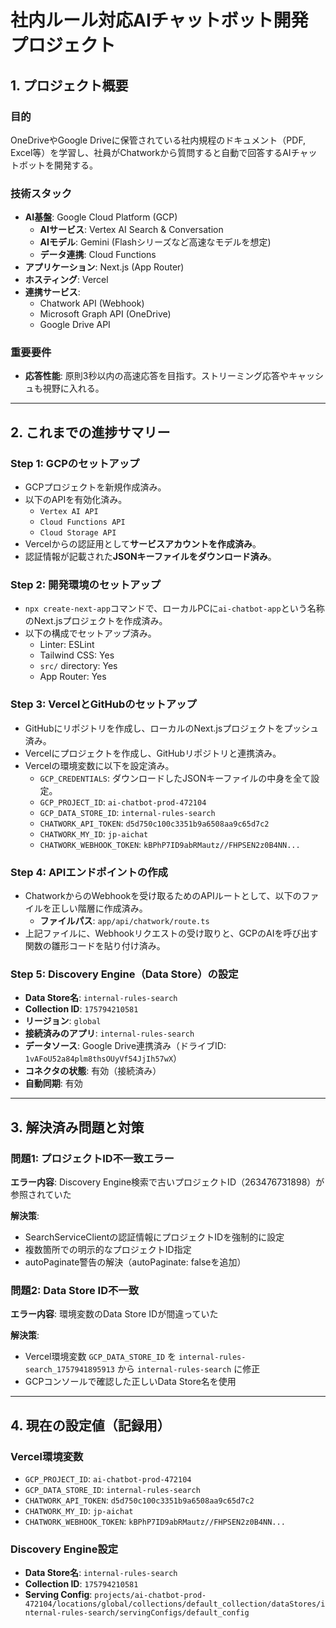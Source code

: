 # 社内ルール対応AIチャットボット開発プロジェクト

## 1. プロジェクト概要

### 目的
OneDriveやGoogle Driveに保管されている社内規程のドキュメント（PDF, Excel等）を学習し、社員がChatworkから質問すると自動で回答するAIチャットボットを開発する。

### 技術スタック
- **AI基盤**: Google Cloud Platform (GCP)
  - **AIサービス**: Vertex AI Search & Conversation
  - **AIモデル**: Gemini (Flashシリーズなど高速なモデルを想定)
  - **データ連携**: Cloud Functions
- **アプリケーション**: Next.js (App Router)
- **ホスティング**: Vercel
- **連携サービス**:
  - Chatwork API (Webhook)
  - Microsoft Graph API (OneDrive)
  - Google Drive API

### 重要要件
- **応答性能**: 原則3秒以内の高速応答を目指す。ストリーミング応答やキャッシュも視野に入れる。

---

## 2. これまでの進捗サマリー

### Step 1: GCPのセットアップ
- GCPプロジェクトを新規作成済み。
- 以下のAPIを有効化済み。
  - `Vertex AI API`
  - `Cloud Functions API`
  - `Cloud Storage API`
- Vercelからの認証用として**サービスアカウントを作成済み**。
- 認証情報が記載された**JSONキーファイルをダウンロード済み**。

### Step 2: 開発環境のセットアップ
- `npx create-next-app`コマンドで、ローカルPCに`ai-chatbot-app`という名称のNext.jsプロジェクトを作成済み。
- 以下の構成でセットアップ済み。
  - Linter: ESLint
  - Tailwind CSS: Yes
  - `src/` directory: Yes
  - App Router: Yes

### Step 3: VercelとGitHubのセットアップ
- GitHubにリポジトリを作成し、ローカルのNext.jsプロジェクトをプッシュ済み。
- Vercelにプロジェクトを作成し、GitHubリポジトリと連携済み。
- Vercelの環境変数に以下を設定済み。
  - `GCP_CREDENTIALS`: ダウンロードしたJSONキーファイルの中身を全て設定。
  - `GCP_PROJECT_ID`: `ai-chatbot-prod-472104`
  - `GCP_DATA_STORE_ID`: `internal-rules-search`
  - `CHATWORK_API_TOKEN`: `d5d750c100c3351b9a6508aa9c65d7c2`
  - `CHATWORK_MY_ID`: `jp-aichat`
  - `CHATWORK_WEBHOOK_TOKEN`: `kBPhP7ID9abRMautz//FHPSEN2z0B4NN...`

### Step 4: APIエンドポイントの作成
- ChatworkからのWebhookを受け取るためのAPIルートとして、以下のファイルを正しい階層に作成済み。
  - **ファイルパス**: `app/api/chatwork/route.ts`
- 上記ファイルに、Webhookリクエストの受け取りと、GCPのAIを呼び出す関数の雛形コードを貼り付け済み。

### Step 5: Discovery Engine（Data Store）の設定
- **Data Store名**: `internal-rules-search`
- **Collection ID**: `175794210581`
- **リージョン**: `global`
- **接続済みのアプリ**: `internal-rules-search`
- **データソース**: Google Drive連携済み（ドライブID: `1vAFoU52a84plm8thsOUyVf54JjIh57wX`）
- **コネクタの状態**: 有効（接続済み）
- **自動同期**: 有効

---

## 3. 解決済み問題と対策

### 問題1: プロジェクトID不一致エラー
**エラー内容**: Discovery Engine検索で古いプロジェクトID（263476731898）が参照されていた

**解決策**:
- SearchServiceClientの認証情報にプロジェクトIDを強制的に設定
- 複数箇所での明示的なプロジェクトID指定
- autoPaginate警告の解決（autoPaginate: falseを追加）

### 問題2: Data Store ID不一致
**エラー内容**: 環境変数のData Store IDが間違っていた

**解決策**:
- Vercel環境変数 `GCP_DATA_STORE_ID` を `internal-rules-search_1757941895913` から `internal-rules-search` に修正
- GCPコンソールで確認した正しいData Store名を使用

---

## 4. 現在の設定値（記録用）

### Vercel環境変数
- `GCP_PROJECT_ID`: `ai-chatbot-prod-472104`
- `GCP_DATA_STORE_ID`: `internal-rules-search`
- `CHATWORK_API_TOKEN`: `d5d750c100c3351b9a6508aa9c65d7c2`
- `CHATWORK_MY_ID`: `jp-aichat`
- `CHATWORK_WEBHOOK_TOKEN`: `kBPhP7ID9abRMautz//FHPSEN2z0B4NN...`

### Discovery Engine設定
- **Data Store名**: `internal-rules-search`
- **Collection ID**: `175794210581`
- **Serving Config**: `projects/ai-chatbot-prod-472104/locations/global/collections/default_collection/dataStores/internal-rules-search/servingConfigs/default_config`